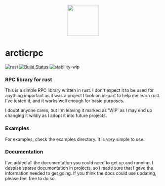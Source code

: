 <p align="center">
  <img width="100" height="100" src="https://image.flaticon.com/icons/svg/660/660502.svg">
</p>

# arcticrpc 
![rust](https://img.shields.io/badge/language-rust-blue.svg) [![Build Status](https://travis-ci.com/joshbosley/arcticrpc.svg?branch=master)](https://travis-ci.com/joshbosley/arcticrpc) ![stability-wip](https://img.shields.io/badge/stability-work_in_progress-lightgrey.svg) 

### RPC library for rust

This is a simple RPC library written in rust. I don't expect it to be used for anything important as it was a project I took on in-part to help me learn rust. I've tested it, and it works well enough for basic purposes. 

I doubt anyone cares, but I'm leaving it marked as 'WIP' as I may end up changing it wildly as I adopt it into future projects. 

### Examples

For examples, check the examples directory. It is _very_ simple to use. 


### Documentation

I've added all the documentation you could need to get up and running. I despise sparse documentation in projects, so I made sure that I gave the information needed to get going. If you think the docs could use updating, please feel free to do so. 

